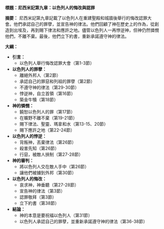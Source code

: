 **標題：尼西米記第九章：以色列人的悔改與認罪**

**摘要：**
尼西米記第九章記載了以色列人在重建聖殿和城牆後舉行的悔改認罪大會。他們承認自己的罪孽，並宣告神的律法。他們回顧了神在歷史上的作為，從創造到出埃及，再到賜下律法和應許之地。儘管以色列人一再悖逆神，但神仍然憐憫他們，不離不棄。最後，他們立下約書，重新承諾遵守神的律法。

**大綱：**

* **引言：**
    * 以色列人舉行悔改認罪大會（第1-3節）
* **以色列人的罪孽：**
    * 離絕外邦人（第2節）
    * 承認自己的罪惡和列祖的罪孽（第2節）
    * 不遵守神的律法（第29-30節）
    * 悖逆神，自立首領（第16節）
    * 築金牛犢（第18節）
* **神的憐憫：**
    * 饒恕以色列人的罪（第17節）
    * 在曠野不離不棄（第19-21節）
    * 賜下律法、聖靈、瑪拿和水（第13-15、20節）
    * 賜下應許之地（第22-24節）
* **以色列人的悖逆：**
    * 背叛神，丟棄律法（第26節）
    * 殺害先知（第26節）
    * 行惡，被敵人挾制（第27-28節）
* **神的審判：**
    * 將以色列人交在敵人手中（第26節）
    * 讓他們被擄到外邦（第30節）
* **以色列人的悔改：**
    * 哀求神，神垂聽（第27-28節）
    * 宣告神的律法（第3節）
    * 認罪敬拜（第3節）
    * 立下約書（第38節）
* **結論：**
    * 神的本意是要祝福以色列人（第31節）
    * 以色列人承認自己的罪孽，並重新承諾遵守神的律法（第36-38節）